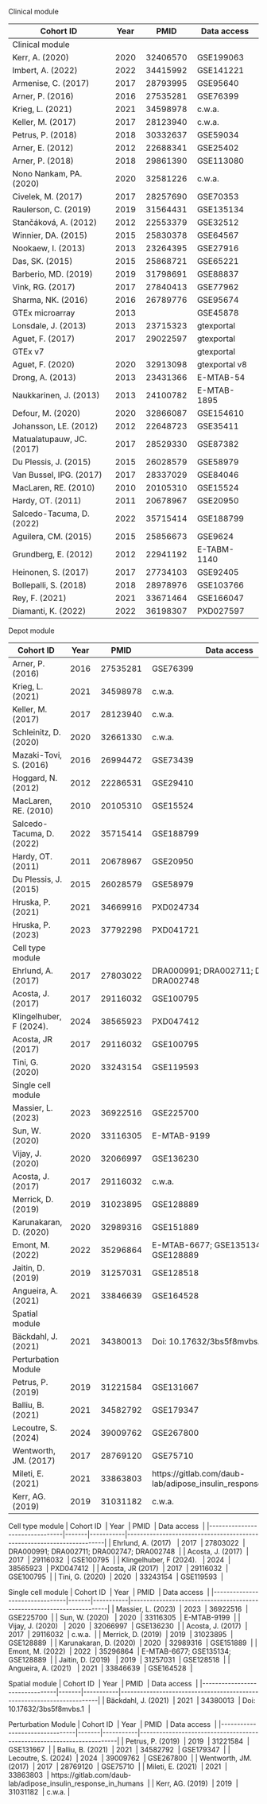 Clinical module

| Cohort ID                      | Year  | PMID      | Data access                                                           |
|--------------------------------|-------|-----------|-----------------------------------------------------------------------|
| Clinical module                |       |           |                                                                       |
| Kerr, A\. \(2020\)             | 2020  | 32406570  | GSE199063                                                             |
| Imbert, A\. \(2022\)           | 2022  | 34415992  | GSE141221                                                             |
| Armenise, C\. \(2017\)         | 2017  | 28793995  | GSE95640                                                              |
| Arner, P\. \(2016\)            | 2016  | 27535281  | GSE76399                                                              |
| Krieg, L\. \(2021\)            | 2021  | 34598978  | c\.w\.a\.                                                             |
| Keller, M\. \(2017\)           | 2017  | 28123940  | c\.w\.a\.                                                             |
| Petrus, P\. \(2018\)           | 2018  | 30332637  | GSE59034                                                              |
| Arner, E\. \(2012\)            | 2012  | 22688341  | GSE25402                                                              |
| Arner, P\. \(2018\)            | 2018  | 29861390  | GSE113080                                                             |
| Nono Nankam, PA\. \(2020\)     | 2020  | 32581226  | c\.w\.a\.                                                             |
| Civelek, M\. \(2017\)          | 2017  | 28257690  | GSE70353                                                              |
| Raulerson, C\. \(2019\)        | 2019  | 31564431  | GSE135134                                                             |
| Stančáková, A\. \(2012\)       | 2012  | 22553379  | GSE32512                                                              |
| Winnier, DA\. \(2015\)         | 2015  | 25830378  | GSE64567                                                              |
| Nookaew, I\. \(2013\)          | 2013  | 23264395  | GSE27916                                                              |
| Das, SK\. \(2015\)             | 2015  | 25868721  | GSE65221                                                              |
| Barberio, MD\. \(2019\)        | 2019  | 31798691  | GSE88837                                                              |
| Vink, RG\. \(2017\)            | 2017  | 27840413  | GSE77962                                                              |
| Sharma, NK\. \(2016\)          | 2016  | 26789776  | GSE95674                                                              |
| GTEx microarray                | 2013  |           | GSE45878                                                              |
| Lonsdale, J\. \(2013\)         | 2013  | 23715323  | gtexportal                                                            |
| Aguet, F\. \(2017\)            | 2017  | 29022597  | gtexportal                                                            |
| GTEx v7                        |       |           | gtexportal                                                            |
| Aguet, F\. \(2020\)            | 2020  | 32913098  | gtexportal v8                                                         |
| Drong, A\. \(2013\)            | 2013  | 23431366  | E\-MTAB\-54                                                           |
| Naukkarinen, J\. \(2013\)      | 2013  | 24100782  | E\-MTAB\-1895                                                         |
| Defour, M\. \(2020\)           | 2020  | 32866087  | GSE154610                                                             |
| Johansson, LE\. \(2012\)       | 2012  | 22648723  | GSE35411                                                              |
| Matualatupauw, JC\. \(2017\)   | 2017  | 28529330  | GSE87382                                                              |
| Du Plessis, J\. \(2015\)       | 2015  | 26028579  | GSE58979                                                              |
| Van Bussel, IPG\. \(2017\)     | 2017  | 28337029  | GSE84046                                                              |
| MacLaren, RE\. \(2010\)        | 2010  | 20105310  | GSE15524                                                              |
| Hardy, OT\. \(2011\)           | 2011  | 20678967  | GSE20950                                                              |
| Salcedo\-Tacuma, D\. \(2022\)  | 2022  | 35715414  | GSE188799                                                             |
| Aguilera, CM\. \(2015\)        | 2015  | 25856673  | GSE9624                                                               |
| Grundberg, E\. \(2012\)        | 2012  | 22941192  | E\-TABM\-1140                                                         |
| Heinonen, S\. \(2017\)         | 2017  | 27734103  | GSE92405                                                              |
| Bollepalli, S\. \(2018\)       | 2018  | 28978976  | GSE103766                                                             |
| Rey, F\. \(2021\)              | 2021  | 33671464  | GSE166047                                                             |
| Diamanti, K\. \(2022\)         | 2022  | 36198307  | PXD027597                                                             |




Depot module

| Cohort ID                      | Year  | PMID      | Data access                                                           |
|--------------------------------|-------|-----------|-----------------------------------------------------------------------|
| Arner, P\. \(2016\)            | 2016  | 27535281  | GSE76399                                                              |
| Krieg, L\. \(2021\)            | 2021  | 34598978  | c\.w\.a\.                                                             |
| Keller, M\. \(2017\)           | 2017  | 28123940  | c\.w\.a\.                                                             |
| Schleinitz, D\. \(2020\)       | 2020  | 32661330  | c\.w\.a\.                                                             |
| Mazaki\-Tovi, S\. \(2016\)     | 2016  | 26994472  | GSE73439                                                              |
| Hoggard, N\. \(2012\)          | 2012  | 22286531  | GSE29410                                                              |
| MacLaren, RE\. \(2010\)        | 2010  | 20105310  | GSE15524                                                              |
| Salcedo\-Tacuma, D\. \(2022\)  | 2022  | 35715414  | GSE188799                                                             |
| Hardy, OT\. \(2011\)           | 2011  | 20678967  | GSE20950                                                              |
| Du Plessis, J\. \(2015\)       | 2015  | 26028579  | GSE58979                                                              |
| Hruska, P\. \(2021\)           | 2021  | 34669916  | PXD024734                                                             |
| Hruska, P\. \(2023\)           | 2023  | 37792298  | PXD041721                                                             |
| Cell type module               |       |           |                                                                       |
| Ehrlund, A\. \(2017\)          | 2017  | 27803022  | DRA000991; DRA002711; DRA002747; DRA002748                            |
| Acosta, J\. \(2017\)           | 2017  | 29116032  | GSE100795                                                             |
| Klingelhuber, F \(2024\)\.     | 2024  | 38565923  | PXD047412                                                             |
| Acosta, JR \(2017\)            | 2017  | 29116032  | GSE100795                                                             |
| Tini, G\. \(2020\)             | 2020  | 33243154  | GSE119593                                                             |
| Single cell module             |       |           |                                                                       |
| Massier, L\. \(2023\)          | 2023  | 36922516  | GSE225700                                                             |
| Sun, W\. \(2020\)              | 2020  | 33116305  | E\-MTAB\-9199                                                         |
| Vijay, J\. \(2020\)            | 2020  | 32066997  | GSE136230                                                             |
| Acosta, J\. \(2017\)           | 2017  | 29116032  | c\.w\.a\.                                                             |
| Merrick, D\. \(2019\)          | 2019  | 31023895  | GSE128889                                                             |
| Karunakaran, D\. \(2020\)      | 2020  | 32989316  | GSE151889                                                             |
| Emont, M\. \(2022\)            | 2022  | 35296864  | E\-MTAB\-6677; GSE135134; GSE128889                                   |
| Jaitin, D\. \(2019\)           | 2019  | 31257031  | GSE128518                                                             |
| Angueira, A\. \(2021\)         | 2021  | 33846639  | GSE164528                                                             |
| Spatial module                 |       |           |                                                                       |
| Bäckdahl, J\. \(2021\)         | 2021  | 34380013  | Doi: 10\.17632/3bs5f8mvbs\.1                                          |
| Perturbation Module            |       |           |                                                                       |
| Petrus, P\. \(2019\)           | 2019  | 31221584  | GSE131667                                                             |
| Balliu, B\. \(2021\)           | 2021  | 34582792  | GSE179347                                                             |
| Lecoutre, S\. \(2024\)         | 2024  | 39009762  | GSE267800                                                             |
| Wentworth, JM\. \(2017\)       | 2017  | 28769120  | GSE75710                                                              |
| Mileti, E\. \(2021\)           | 2021  | 33863803  | https://gitlab\.com/daub\-lab/adipose\_insulin\_response\_in\_humans  |
| Kerr, AG\. \(2019\)            | 2019  | 31031182  | c\.w\.a\.                                                             |




Cell type module
| Cohort ID                      | Year  | PMID      | Data access                                                           |
|--------------------------------|-------|-----------|-----------------------------------------------------------------------|
| Ehrlund, A\. \(2017\)          | 2017  | 27803022  | DRA000991; DRA002711; DRA002747; DRA002748                            |
| Acosta, J\. \(2017\)           | 2017  | 29116032  | GSE100795                                                             |
| Klingelhuber, F \(2024\)\.     | 2024  | 38565923  | PXD047412                                                             |
| Acosta, JR \(2017\)            | 2017  | 29116032  | GSE100795                                                             |
| Tini, G\. \(2020\)             | 2020  | 33243154  | GSE119593                                                             |




Single cell module
| Cohort ID                      | Year  | PMID      | Data access                                                           |
|--------------------------------|-------|-----------|-----------------------------------------------------------------------|
| Massier, L\. \(2023\)          | 2023  | 36922516  | GSE225700                                                             |
| Sun, W\. \(2020\)              | 2020  | 33116305  | E\-MTAB\-9199                                                         |
| Vijay, J\. \(2020\)            | 2020  | 32066997  | GSE136230                                                             |
| Acosta, J\. \(2017\)           | 2017  | 29116032  | c\.w\.a\.                                                             |
| Merrick, D\. \(2019\)          | 2019  | 31023895  | GSE128889                                                             |
| Karunakaran, D\. \(2020\)      | 2020  | 32989316  | GSE151889                                                             |
| Emont, M\. \(2022\)            | 2022  | 35296864  | E\-MTAB\-6677; GSE135134; GSE128889                                   |
| Jaitin, D\. \(2019\)           | 2019  | 31257031  | GSE128518                                                             |
| Angueira, A\. \(2021\)         | 2021  | 33846639  | GSE164528                                                             |




Spatial module
| Cohort ID                      | Year  | PMID      | Data access                                                           |
|--------------------------------|-------|-----------|-----------------------------------------------------------------------|
| Bäckdahl, J\. \(2021\)         | 2021  | 34380013  | Doi: 10\.17632/3bs5f8mvbs\.1                                          |





Perturbation Module
| Cohort ID                      | Year  | PMID      | Data access                                                           |
|--------------------------------|-------|-----------|-----------------------------------------------------------------------|
| Petrus, P\. \(2019\)           | 2019  | 31221584  | GSE131667                                                             |
| Balliu, B\. \(2021\)           | 2021  | 34582792  | GSE179347                                                             |
| Lecoutre, S\. \(2024\)         | 2024  | 39009762  | GSE267800                                                             |
| Wentworth, JM\. \(2017\)       | 2017  | 28769120  | GSE75710                                                              |
| Mileti, E\. \(2021\)           | 2021  | 33863803  | https://gitlab\.com/daub\-lab/adipose\_insulin\_response\_in\_humans  |
| Kerr, AG\. \(2019\)            | 2019  | 31031182  | c\.w\.a\.                                                             |





